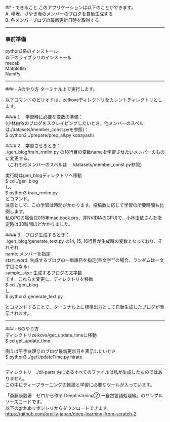 
##・できること
このアプリケーションは以下のことができます。  
    A. 欅坂、けやき坂のメンバーのブログを自動生成する  
    B. 各メンバーブログの最新更新日時を取得する  

--------------------------------------------------------------------------------------  

### 事前準備
python3系のインストール  
以下のライブラリのインストール  
mecab  
Matplotlib  
NumPy  

--------------------------------------------------------------------------------------  

###・Aのやり方
ターミナル上で実行します。  
  
以下コマンドのピリオドは、zelkovaディレクトリをカレントディレクトリとします。  
  
####１．学習時に必要な変数の準備：  
(小林由依のブログをスクレイピングしたいとき。他メンバーのスペルは./datasets/member_const.pyを参照)：  
    $ python3 ./prepare/prep_all.py kobayashi     
  
####２．学習させるとき：  
./gen_blog/train_rnnlm.py の18行目の変数nameを学習させたいメンバーのものに変更する。  
（これも他メンバーのスペルは　./datasets/member_const.py参照）  
  
実行時はgen_blogディレクトリへ移動  
    $ cd ./gen_blog  
し、  
    $ python3 train_rnnlm.py  
とコマンド。  
注意として、この学習は時間がかかります。投稿数に応じて学習の所要時間も比例します。  
私のPCの場合(2015年mac book pro、非NVIDIAのGPU)で、小林由依さんを指定時は30時間ほどかかりました。  


####３．ブログ生成するとき：  
./gen_blog/generate_text.py の14, 15, 16行目が生成時の変数となっており、それぞれ  
name: メンバーを指定  
start_word: 生成するブログの一単語目を指定(空文字""の場合、ランダムは一文字目になる)  
sample_size: 生成するブログの文字数  
です。これらを変更し、ディレクトリを移動  
    $ cd ./gen_blog  
し  
    $ python3 generate_text.py  

とコマンドすることで、ターミナル上に標準出力として自動生成したブログが表示されます。  


--------------------------------------------------------------------------------------  

###・Bのやり方  
ディレクトリzelkova/get_update_timeに移動  
    $ cd get_update_time  

例えば平手友理奈のブログ最新更新日を表示したいとき  
    $ python3 ./getUpdateTime.py hirate  

--------------------------------------------------------------------------------------  

ディレクトリ　./dl-parts 内にあるすべてのファイルは私が生成したものではありません。  
この中にディープラーニングの推論と学習に必要なツールが入っています。  

「斎藤康毅著　ゼロから作る DeepLearning② ー自然言語処理編」のサンプルソースコードです。  
以下のgithubリポジトリからダウンロードできます。  
<https://github.com/oreilly-japan/deep-learning-from-scratch-2>

